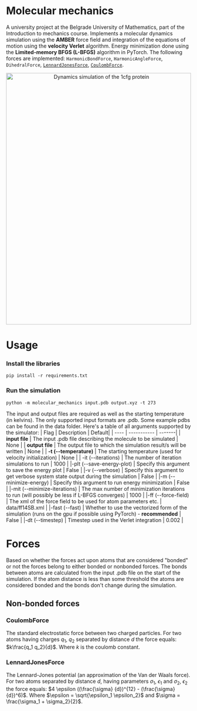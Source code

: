 # Molecular mechanics
A university project at the Belgrade University of Mathematics, part of the Introduction to mechanics course.
Implements a molecular dynamics simulation using the **AMBER** force field and integration of the equations of motion using the **velocity Verlet** algorithm. Energy minimization done using the **Limited-memory BFGS (L-BFGS)** algorithm in PyTorch. The following forces are implemented: `HarmonicBondForce`, `HarmonicAngleForce`, `DihedralForce`, [`LennardJonesForce`](#lennardjonesforce), [`CoulombForce`](#coulombforce).

<p align="center">
<img src="https://github.com/oneskovic/molecular_mechanics/blob/main/animations/1cfg-dynamics.gif" alt="Dynamics simulation of the 1cfg protein " width="504" height="684" />
</p>

# Usage
### Install the libraries
```
pip install -r requirements.txt
```
### Run the simulation
```
python -m molecular_mechanics input.pdb output.xyz -t 273
```
The input and output files are required as well as the starting temperature (in kelvins). The only supported input formats are .pdb. Some example pdbs can be found in the data folder.
Here's a table of all arguments supported by the simulator:
| Flag | Description | Default|
| ---- | ----------- | -------|
| **input file** | The input .pdb file describing the molecule to be simulated | None |
| **output file** | The output file to which the simulation result/s will be written | None |
| **-t (--temperature)** | The starting temperature (used for velocity initialization) | None |
| -it (--iterations) | The number of iteration simulations to run | 1000 |
|-plt (--save-energy-plot) | Specify this argument to save the energy plot | False |
|-v (--verbose) | Specify this argument to get verbose system state output during the simulation | False |
|-m (--minimize-energy) | Specify this argument to run energy minimization | False |
|-mit (--minimize-iterations) | The max number of minimization iterations to run (will possibly be less if L-BFGS converges) | 1000 |
|-ff (--force-field) | The xml of the force field to be used for atom parameters etc. | data/ff14SB.xml |
|-fast (--fast) | Whether to use the vectorized form of the simulation (runs on the gpu if possible using PyTorch) - **recommended** | False |
|-dt (--timestep) | Timestep used in the Verlet integration | 0.002 |

# Forces
Based on whether the forces act upon atoms that are considered "bonded" or not the forces belong to either bonded or nonbonded forces. The bonds between atoms are calculated from the input .pdb file on the start of the simulation. If the atom distance is less than some threshold the atoms are considered bonded and the bonds don't change during the simulation.

## Non-bonded forces
### CoulombForce
The standard electrostatic force between two charged particles. For two atoms having charges $q_1$, $q_2$ separated by distance $d$ the force equals: $k\frac{q_1 q_2}{d}$. Where $k$ is the coulomb constant.
### LennardJonesForce
The Lennard-Jones potential (an approximation of the Van der Waals force). For two atoms separated by distance $d$, having parameters $\sigma_1$, $\epsilon_1$ and $\sigma_2$, $\epsilon_2$ the force equals: $4 \epsilon ((\frac{\sigma} {d})^{12} - (\frac{\sigma}{d})^6)$. Where $\epsilon = \sqrt{\epsilon_1 \epsilon_2}$ and $\sigma = \frac{\sigma_1 + \sigma_2}{2}$.
